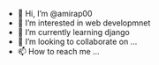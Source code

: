 - 👋 Hi, I’m @amirap00
- 👀 I’m interested in web developmnet
- 🌱 I’m currently learning django
- 💞️ I’m looking to collaborate on ...
- 📫 How to reach me ...

<!---
amirap00/amirap00 is a ✨ special ✨ repository because its `README.md` (this file) appears on your GitHub profile.
You can click the Preview link to take a look at your changes.
--->
